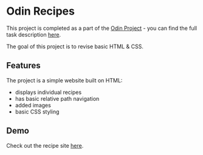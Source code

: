 # Odin Recipes

This project is completed as a part of the [Odin Project](https://www.theodinproject.com/) - you can find the full task description [here](https://www.theodinproject.com/lessons/foundations-recipes).

The goal of this project is to revise basic HTML & CSS. 

## Features

The project is a simple website built on HTML:
 - displays individual recipes
 - has basic relative path navigation
 - added images
 - basic CSS styling

 ## Demo
 Check out the recipe site [here](https://juhana-peltomaa.github.io/odin-recipes/).